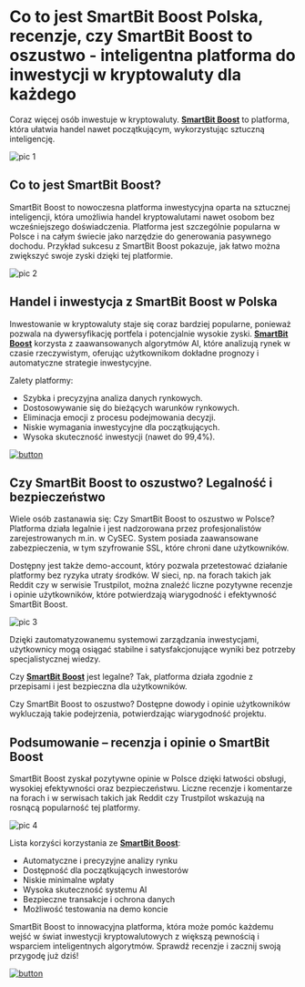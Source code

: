 # Co to jest SmartBit Boost Polska, recenzje, czy SmartBit Boost to oszustwo - inteligentna platforma do inwestycji w kryptowaluty dla każdego
<!-- wp:paragraph -->
<p>Coraz więcej osób inwestuje w kryptowaluty. <strong><a href="https://shorturl.at/Pt8vM">SmartBit Boost</a></strong> to platforma, która ułatwia handel nawet początkującym, wykorzystując sztuczną inteligencję.</p>
<!-- /wp:paragraph -->

<!-- wp:paragraph -->
![pic 1](https://github.com/user-attachments/assets/4fab7e5c-a3af-4300-b013-630ec38c6884)

<!-- /wp:paragraph -->

<!-- wp:heading -->
<h2 class="wp-block-heading">Co to jest SmartBit Boost?</h2>
<!-- /wp:heading -->

<!-- wp:paragraph -->
<p>SmartBit Boost to nowoczesna platforma inwestycyjna oparta na sztucznej inteligencji, która umożliwia handel kryptowalutami nawet osobom bez wcześniejszego doświadczenia. Platforma jest szczególnie popularna w Polsce i na całym świecie jako narzędzie do generowania pasywnego dochodu. Przykład sukcesu z SmartBit Boost pokazuje, jak łatwo można zwiększyć swoje zyski dzięki tej platformie.</p>
<!-- /wp:paragraph -->

<!-- wp:paragraph -->
![pic 2](https://github.com/user-attachments/assets/a77abfee-efa7-4737-bdfd-f9237a9958e0)

<!-- /wp:paragraph -->

<!-- wp:heading -->
<h2 class="wp-block-heading">Handel i inwestycja z SmartBit Boost w Polska</h2>
<!-- /wp:heading -->

<!-- wp:paragraph -->
<p>Inwestowanie w kryptowaluty staje się coraz bardziej popularne, ponieważ pozwala na dywersyfikację portfela i potencjalnie wysokie zyski. <strong><a href="https://shorturl.at/Pt8vM">SmartBit Boost</a></strong> korzysta z zaawansowanych algorytmów AI, które analizują rynek w czasie rzeczywistym, oferując użytkownikom dokładne prognozy i automatyczne strategie inwestycyjne.</p>
<!-- /wp:paragraph -->

<!-- wp:paragraph -->
<p>Zalety platformy:</p>
<!-- /wp:paragraph -->

<!-- wp:list -->
<ul class="wp-block-list"><!-- wp:list-item -->
<li>Szybka i precyzyjna analiza danych rynkowych.</li>
<!-- /wp:list-item -->

<!-- wp:list-item -->
<li>Dostosowywanie się do bieżących warunków rynkowych.</li>
<!-- /wp:list-item -->

<!-- wp:list-item -->
<li>Eliminacja emocji z procesu podejmowania decyzji.</li>
<!-- /wp:list-item -->

<!-- wp:list-item -->
<li>Niskie wymagania inwestycyjne dla początkujących.</li>
<!-- /wp:list-item -->

<!-- wp:list-item -->
<li>Wysoka skuteczność inwestycji (nawet do 99,4%).</li>
<!-- /wp:list-item --></ul>
<!-- /wp:list -->

<!-- wp:paragraph -->
[![button](https://github.com/user-attachments/assets/6d80498a-eead-4c3c-9b8d-3c34a40105c6)](https://shorturl.at/Pt8vM)

<!-- /wp:paragraph -->

<!-- wp:heading -->
<h2 class="wp-block-heading">Czy SmartBit Boost to oszustwo? Legalność i bezpieczeństwo</h2>
<!-- /wp:heading -->

<!-- wp:paragraph -->
<p>Wiele osób zastanawia się: Czy SmartBit Boost to oszustwo w Polsce? Platforma działa legalnie i jest nadzorowana przez profesjonalistów zarejestrowanych m.in. w CySEC. System posiada zaawansowane zabezpieczenia, w tym szyfrowanie SSL, które chroni dane użytkowników.</p>
<!-- /wp:paragraph -->

<!-- wp:paragraph -->
<p>Dostępny jest także demo-account, który pozwala przetestować działanie platformy bez ryzyka utraty środków. W sieci, np. na forach takich jak Reddit czy w serwisie Trustpilot, można znaleźć liczne pozytywne recenzje i opinie użytkowników, które potwierdzają wiarygodność i efektywność SmartBit Boost.</p>
<!-- /wp:paragraph -->

<!-- wp:paragraph -->
![pic 3](https://github.com/user-attachments/assets/5c37ea75-708d-40f8-98c6-9eb4a72b63e7)

<!-- /wp:paragraph -->

<!-- wp:paragraph -->
<p>Dzięki zautomatyzowanemu systemowi zarządzania inwestycjami, użytkownicy mogą osiągać stabilne i satysfakcjonujące wyniki bez potrzeby specjalistycznej wiedzy.</p>
<!-- /wp:paragraph -->

<!-- wp:paragraph -->
<p>Czy <strong><a href="https://shorturl.at/Pt8vM">SmartBit Boost</a></strong> jest legalne? Tak, platforma działa zgodnie z przepisami i jest bezpieczna dla użytkowników.</p>
<!-- /wp:paragraph -->

<!-- wp:paragraph -->
<p>Czy SmartBit Boost to oszustwo? Dostępne dowody i opinie użytkowników wykluczają takie podejrzenia, potwierdzając wiarygodność projektu.</p>
<!-- /wp:paragraph -->

<!-- wp:heading -->
<h2 class="wp-block-heading">Podsumowanie – recenzja i opinie o SmartBit Boost</h2>
<!-- /wp:heading -->

<!-- wp:paragraph -->
<p>SmartBit Boost zyskał pozytywne opinie w Polsce dzięki łatwości obsługi, wysokiej efektywności oraz bezpieczeństwu. Liczne recenzje i komentarze na forach i w serwisach takich jak Reddit czy Trustpilot wskazują na rosnącą popularność tej platformy.</p>
<!-- /wp:paragraph -->

<!-- wp:paragraph -->
![pic 4](https://github.com/user-attachments/assets/412b6229-312d-4df6-b54d-16ed87339bb2)

<!-- /wp:paragraph -->

<!-- wp:paragraph -->
<p>Lista korzyści korzystania ze <strong><a href="https://shorturl.at/Pt8vM">SmartBit Boost</a></strong>:</p>
<!-- /wp:paragraph -->

<!-- wp:list -->
<ul class="wp-block-list"><!-- wp:list-item -->
<li>Automatyczne i precyzyjne analizy rynku</li>
<!-- /wp:list-item -->

<!-- wp:list-item -->
<li>Dostępność dla początkujących inwestorów</li>
<!-- /wp:list-item -->

<!-- wp:list-item -->
<li>Niskie minimalne wpłaty</li>
<!-- /wp:list-item -->

<!-- wp:list-item -->
<li>Wysoka skuteczność systemu AI</li>
<!-- /wp:list-item -->

<!-- wp:list-item -->
<li>Bezpieczne transakcje i ochrona danych</li>
<!-- /wp:list-item -->

<!-- wp:list-item -->
<li>Możliwość testowania na demo koncie</li>
<!-- /wp:list-item --></ul>
<!-- /wp:list -->

<!-- wp:paragraph -->
<p>SmartBit Boost to innowacyjna platforma, która może pomóc każdemu wejść w świat inwestycji kryptowalutowych z większą pewnością i wsparciem inteligentnych algorytmów. Sprawdź recenzje i zacznij swoją przygodę już dziś!</p>
<!-- /wp:paragraph -->

<!-- wp:paragraph -->
[![button](https://github.com/user-attachments/assets/6ff61e1e-5a51-4ebd-b4a5-87af232ccc00)](https://shorturl.at/Pt8vM)

<!-- /wp:paragraph -->
